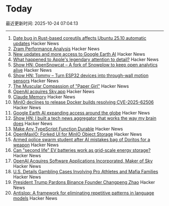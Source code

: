 # Today

最近更新时间: 2025-10-24 07:04:13

--- 
1. [Date bug in Rust-based coreutils affects Ubuntu 25.10 automatic updates](https://lwn.net/Articles/1043103/) Hacker News
2. [Zram Performance Analysis](https://notes.xeome.dev/notes/Zram) Hacker News
3. [New updates and more access to Google Earth AI](https://blog.google/technology/research/new-updates-and-more-access-to-google-earth-ai/) Hacker News
4. [What happened to Apple's legendary attention to detail?](https://blog.johnozbay.com/what-happened-to-apples-attention-to-detail.html) Hacker News
5. [Show HN: OpenSnowcat – A fork of Snowplow to keep open analytics alive](https://opensnowcat.io/) Hacker News
6. [Show HN: Tommy – Turn ESP32 devices into through-wall motion sensors](https://www.tommysense.com) Hacker News
7. [The Muscular Compassion of "Paper Girl"](https://www.newyorker.com/books/page-turner/the-muscular-compassion-of-paper-girl) Hacker News
8. [OpenAI acquires Sky.app](https://openai.com/index/openai-acquires-software-applications-incorporated) Hacker News
9. [Claude Memory](https://www.anthropic.com/news/memory) Hacker News
10. [MinIO declines to release Docker builds resolving CVE-2025-62506](https://github.com/minio/minio/issues/21647) Hacker News
11. [Google Earth AI expanding access around the globe](https://blog.google/technology/research/new-updates-and-more-access-to-google-earth-ai/) Hacker News
12. [Show HN: I built a tech news aggregator that works the way my brain does](https://deadstack.net/recent) Hacker News
13. [Make Any TypeScript Function Durable](https://useworkflow.dev/) Hacker News
14. [OpenMaxIO: Forked UI for MinIO Object Storage](https://github.com/OpenMaxIO/openmaxio-object-browser) Hacker News
15. [Armed police swarm student after AI mistakes bag of Doritos for a weapon](https://www.dexerto.com/entertainment/armed-police-swarm-student-after-ai-mistakes-bag-of-doritos-for-a-weapon-3273512/) Hacker News
16. [Can "second life" EV batteries work as grid-scale energy storage?](https://www.volts.wtf/p/can-second-life-ev-batteries-work) Hacker News
17. [OpenAI Acquires Software Applications Incorporated, Maker of Sky](https://openai.com/index/openai-acquires-software-applications-incorporated) Hacker News
18. [U.S. Details Gambling Cases Involving Pro Athletes and Mafia Families](https://www.nytimes.com/live/2025/10/23/nyregion/nba-illegal-gambling-arrests) Hacker News
19. [President Trump Pardons Binance Founder Changpeng Zhao](https://www.bbc.com/news/articles/cly1qrl9l1qo) Hacker News
20. [Antislop: A framework for eliminating repetitive patterns in language models](https://arxiv.org/abs/2510.15061) Hacker News
